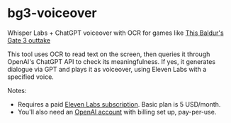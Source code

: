 # bg3-voiceover
Whisper Labs + ChatGPT voiceover with OCR for games like [This Baldur's Gate 3 outtake](https://youtu.be/bOrfytcX8mM?si=Z8GBHDHv-Qobd8Va)

This tool uses OCR to read text on the screen, then queries it through OpenAI's ChatGPT API to check its meaningfulness. If yes, it generates dialogue via GPT and plays it as voiceover, using Eleven Labs with a specified voice.

Notes: 
  - Requires a paid [Eleven Labs subscription](https://elevenlabs.io/speech-synthesis). Basic plan is 5 USD/month.
  - You'll also need an [OpenAI account](https://tinyurl.com/euxs2xvw) with billing set up, pay-per-use.
